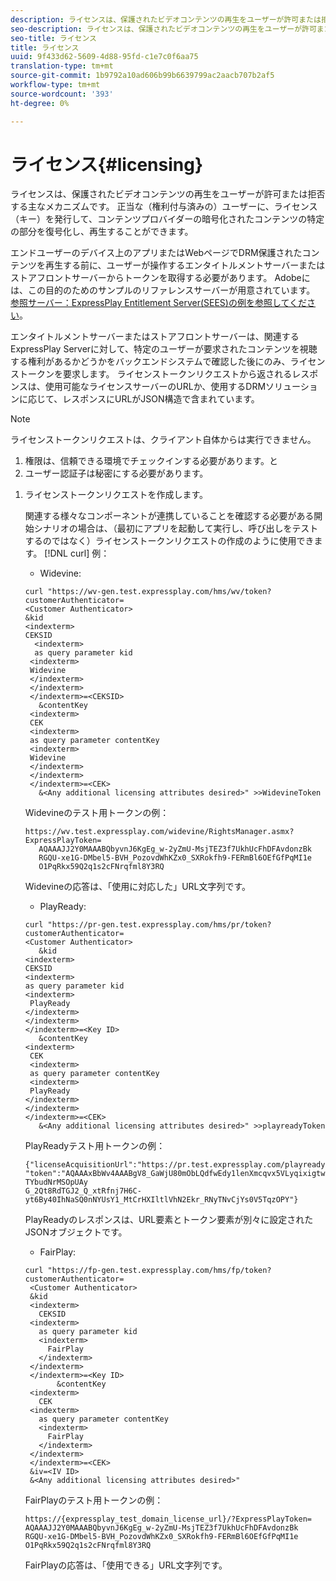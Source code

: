 ```yaml
---
description: ライセンスは、保護されたビデオコンテンツの再生をユーザーが許可または拒否する主なメカニズムです。 正当な（権利付与済みの）ユーザーに、ライセンス（キー）を発行して、コンテンツプロバイダーの暗号化されたコンテンツの特定の部分を復号化し、再生することができます。
seo-description: ライセンスは、保護されたビデオコンテンツの再生をユーザーが許可または拒否する主なメカニズムです。 正当な（権利付与済みの）ユーザーに、ライセンス（キー）を発行して、コンテンツプロバイダーの暗号化されたコンテンツの特定の部分を復号化し、再生することができます。
seo-title: ライセンス
title: ライセンス
uuid: 9f433d62-5609-4d88-95fd-c1e7c0f6aa75
translation-type: tm+mt
source-git-commit: 1b9792a10ad606b99b6639799ac2aacb707b2af5
workflow-type: tm+mt
source-wordcount: '393'
ht-degree: 0%

---
```



# ライセンス{#licensing}

ライセンスは、保護されたビデオコンテンツの再生をユーザーが許可または拒否する主なメカニズムです。 正当な（権利付与済みの）ユーザーに、ライセンス（キー）を発行して、コンテンツプロバイダーの暗号化されたコンテンツの特定の部分を復号化し、再生することができます。

エンドユーザーのデバイス上のアプリまたはWebページでDRM保護されたコンテンツを再生する前に、ユーザーが操作するエンタイトルメントサーバーまたはストアフロントサーバーからトークンを取得する必要があります。 Adobeには、この目的のためのサンプルのリファレンスサーバーが用意されています。 [参照サーバー：ExpressPlay Entitlement Server(SEES)の例を参照してください](../../multi-drm-workflows/feature-topics/sees-reference-server.md)。

エンタイトルメントサーバーまたはストアフロントサーバーは、関連するExpressPlay Serverに対して、特定のユーザーが要求されたコンテンツを視聴する権利があるかどうかをバックエンドシステムで確認した後にのみ、ライセンストークンを要求します。 ライセンストークンリクエストから返されるレスポンスは、使用可能なライセンスサーバーのURLか、使用するDRMソリューションに応じて、レスポンスにURLがJSON構造で含まれています。

>[!NOTE]
>
>ライセンストークンリクエストは、クライアント自体からは実行できません。
>1. 権限は、信頼できる環境でチェックインする必要があります。と
>1. ユーザー認証子は秘密にする必要があります。


1. ライセンストークンリクエストを作成します。

   関連する様々なコンポーネントが連携していることを確認する必要がある開始シナリオの場合は、（最初にアプリを起動して実行し、呼び出しをテストするのではなく）ライセンストークンリクエストの作成のように使用できます。 [!DNL curl] 例：

   * Widevine:

   ```
   curl "https://wv-gen.test.expressplay.com/hms/wv/token?customerAuthenticator= 
   <Customer Authenticator> 
   &kid 
   <indexterm>
   CEKSID 
     <indexterm>
     as query parameter kid 
    <indexterm>
    Widevine 
    </indexterm> 
    </indexterm> 
    </indexterm>=<CEKSID> 
      &contentKey 
    <indexterm>
    CEK 
    <indexterm>
    as query parameter contentKey 
    <indexterm>
    Widevine 
    </indexterm> 
    </indexterm> 
    </indexterm>=<CEK> 
      &<Any additional licensing attributes desired>" >>WidevineToken 
   ```

   Widevineのテスト用トークンの例：

   ```
   https://wv.test.expressplay.com/widevine/RightsManager.asmx?ExpressPlayToken= 
      AQAAAJJ2Y0MAAABQbyvnJ6KgEg_w-2yZmU-MsjTEZ3f7UkhUcFhDFAvdonzBk 
      RGQU-xe1G-DMbel5-BVH_PozovdWhKZx0_SXRokfh9-FERmBl6OEfGfPqMI1e 
      O1PqRkx59Q2q1s2cFNrqfml8Y3RQ 
   ```

   Widevineの応答は、「使用に対応した」URL文字列です。

   * PlayReady:

   ```
   curl "https://pr-gen.test.expressplay.com/hms/pr/token?customerAuthenticator= 
   <Customer Authenticator> 
      &kid 
   <indexterm>
   CEKSID 
   <indexterm>
   as query parameter kid 
   <indexterm>
    PlayReady 
   </indexterm> 
   </indexterm> 
   </indexterm>=<Key ID> 
      &contentKey 
   <indexterm>
    CEK 
    <indexterm>
    as query parameter contentKey 
    <indexterm>
    PlayReady 
   </indexterm> 
   </indexterm> 
   </indexterm>=<CEK> 
      &<Any additional licensing attributes desired>" >>playreadyToken
   ```

   PlayReadyテスト用トークンの例：

   ```
   {"licenseAcquisitionUrl":"https://pr.test.expressplay.com/playready/RightsManager.asmx", 
   "token":"AQAAAxBbWv4AAABgV8_GaWjU80mObLQdfwEdy1lenXmcqvx5VLyqixigtwXLthzjPxq9QDT-TYbudNrMSOpUAy 
   G_2Qt8RdTGJ2_Q_xtRfnj7H6C-yt6By40IhNaSQ0nNYUsY1_MtCrHXIltlVhN2Ekr_RNyTNvCjYs0V5TqzOPY"} 
   ```

   PlayReadyのレスポンスは、URL要素とトークン要素が別々に設定されたJSONオブジェクトです。

   * FairPlay:

   ```
   curl "https://fp-gen.test.expressplay.com/hms/fp/token?customerAuthenticator= 
    <Customer Authenticator> 
    &kid 
    <indexterm>
      CEKSID 
    <indexterm>
      as query parameter kid 
      <indexterm>
        FairPlay 
      </indexterm> 
    </indexterm> 
    </indexterm>=<Key ID> 
          &contentKey 
    <indexterm>
      CEK 
    <indexterm>
      as query parameter contentKey 
      <indexterm>
        FairPlay 
      </indexterm> 
    </indexterm> 
    </indexterm>=<CEK> 
    &iv=<IV ID> 
    &<Any additional licensing attributes desired>"
   ```

   FairPlayのテスト用トークンの例：

   ```
   https://{expressplay_test_domain_license_url}/?ExpressPlayToken= 
   AQAAAJJ2Y0MAAABQbyvnJ6KgEg_w-2yZmU-MsjTEZ3f7UkhUcFhDFAvdonzBk 
   RGQU-xe1G-DMbel5-BVH_PozovdWhKZx0_SXRokfh9-FERmBl6OEfGfPqMI1e 
   O1PqRkx59Q2q1s2cFNrqfml8Y3RQ
   ```

   FairPlayの応答は、「使用できる」URL文字列です。
